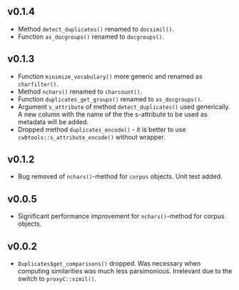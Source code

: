 ## v0.1.4

- Method `detect_duplicates()` renamed to `docsimil()`.
- Function `as_docgroups()` renamed to `docgroups()`.

## v0.1.3

- Function `minimize_vocabulary()` more generic and renamed as `charfilter()`.
- Method `nchars()` renamed to `charcount()`.
- Function `duplicates_get_groups()` renamed to `as_docgroups()`.
- Argument `s_attribute` of method `detect_duplicates()` used generically. A new
column with the name of the the s-attribute to be used as metadata will be
added.
- Dropped method `duplicates_encode()` - it is better to use
`cwbtools::s_attribute_encode()` without wrapper.

## v0.1.2

- Bug removed of `nchars()`-method for `corpus` objects. Unit test added.

## v0.0.5

- Significant performance improvement for `nchars()`-method for corpus objects.

## v0.0.2

- `Duplicates$get_comparisons()` dropped. Was necessary when computing
similarities was much less parsimonious. Irrelevant due to the switch to
`proxyC::simil()`.